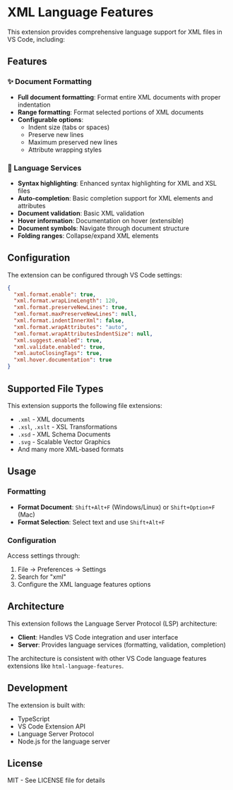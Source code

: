 # XML Language Features

This extension provides comprehensive language support for XML files in VS Code, including:

## Features

### ✨ Document Formatting
- **Full document formatting**: Format entire XML documents with proper indentation
- **Range formatting**: Format selected portions of XML documents
- **Configurable options**:
  - Indent size (tabs or spaces)
  - Preserve new lines
  - Maximum preserved new lines
  - Attribute wrapping styles

### 🎯 Language Services
- **Syntax highlighting**: Enhanced syntax highlighting for XML and XSL files
- **Auto-completion**: Basic completion support for XML elements and attributes
- **Document validation**: Basic XML validation
- **Hover information**: Documentation on hover (extensible)
- **Document symbols**: Navigate through document structure
- **Folding ranges**: Collapse/expand XML elements

## Configuration

The extension can be configured through VS Code settings:

```json
{
  "xml.format.enable": true,
  "xml.format.wrapLineLength": 120,
  "xml.format.preserveNewLines": true,
  "xml.format.maxPreserveNewLines": null,
  "xml.format.indentInnerXml": false,
  "xml.format.wrapAttributes": "auto",
  "xml.format.wrapAttributesIndentSize": null,
  "xml.suggest.enabled": true,
  "xml.validate.enabled": true,
  "xml.autoClosingTags": true,
  "xml.hover.documentation": true
}
```

## Supported File Types

This extension supports the following file extensions:
- `.xml` - XML documents
- `.xsl`, `.xslt` - XSL Transformations
- `.xsd` - XML Schema Documents
- `.svg` - Scalable Vector Graphics
- And many more XML-based formats

## Usage

### Formatting
- **Format Document**: `Shift+Alt+F` (Windows/Linux) or `Shift+Option+F` (Mac)
- **Format Selection**: Select text and use `Shift+Alt+F`

### Configuration
Access settings through:
1. File → Preferences → Settings
2. Search for "xml"
3. Configure the XML language features options

## Architecture

This extension follows the Language Server Protocol (LSP) architecture:
- **Client**: Handles VS Code integration and user interface
- **Server**: Provides language services (formatting, validation, completion)

The architecture is consistent with other VS Code language features extensions like `html-language-features`.

## Development

The extension is built with:
- TypeScript
- VS Code Extension API
- Language Server Protocol
- Node.js for the language server

## License

MIT - See LICENSE file for details